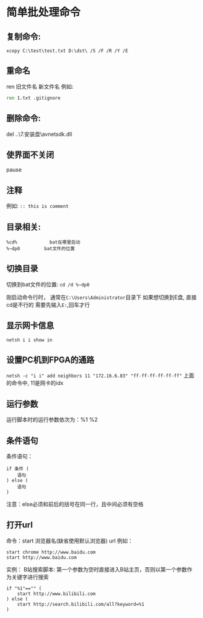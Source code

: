 # 简单批处理命令

## 复制命令:
`xcopy C:\test\test.txt D:\dst\ /S /F /R /Y /E`

## 重命名
ren 旧文件名 新文件名
例如:

``` bat
ren 1.txt .gitignore
```

## 删除命令:
del ..\7.安装盘\avnetsdk.dll

## 使界面不关闭
pause

## 注释
例如: 
`:: this is comment`

## 目录相关:
```
%cd%	        bat在哪里启动
%~dp0	      bat文件的位置
```

## 切换目录
切换到bat文件的位置:
`cd /d %~dp0`

刚启动命令行时， 通常在`C:\Users\Administrator`目录下
如果想切换到E盘, 直接cd是不行的
需要先输入`E:`,回车才行

## 显示网卡信息
`netsh i i show in`

## 设置PC机到FPGA的通路
`netsh -c "i i" add neighbors 11 "172.16.6.83" "ff-ff-ff-ff-ff-ff"`
上面的命令中, 11是网卡的idx

## 运行参数
运行脚本时的运行参数依次为：%1 %2

## 条件语句
条件语句：
```
if 条件 (
	语句
) else (
	语句
)
```
注意：else必须和前后的括号在同一行，且中间必须有空格

## 打开url
命令：start 浏览器名(缺省使用默认浏览器) url
例如：
```
start chrome http://www.baidu.com
start http://www.baidu.com
```

实例：
B站搜索脚本:
第一个参数为空时直接进入B站主页，否则以第一个参数作为关键字进行搜索
```
if "%1"=="" (
	start http://www.bilibili.com
) else (
	start http://search.bilibili.com/all?keyword=%1
)
```


